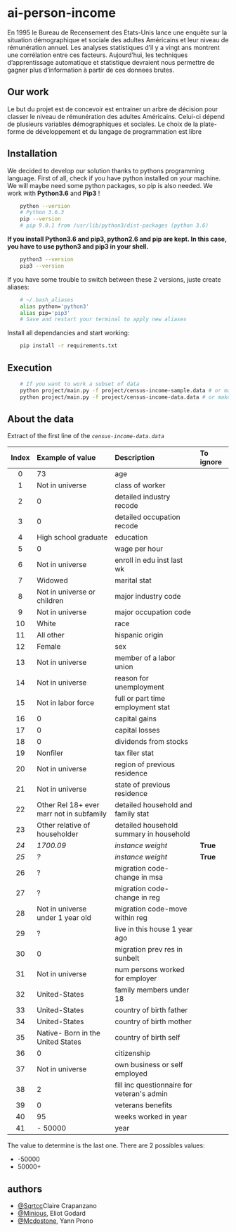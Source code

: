 # ai-person-income

En 1995 le Bureau de Recensement des Etats-Unis lance une enquête sur la situation
démographique et sociale des adultes Américains et leur niveau de rémunération annuel.
Les analyses statistiques d’il y a vingt ans montrent une corrélation entre ces facteurs.
Aujourd’hui, les techniques d’apprentissage automatique et statistique devraient nous
permettre de gagner plus d’information à partir de ces donnees brutes.


## Our work

Le but du projet est de concevoir est entrainer un arbre de décision pour classer le
niveau de rémunération des adultes Américains. Celui-ci dépend de plusieurs variables
démographiques et sociales.
Le choix de la plate-forme de développement et du langage de programmation est libre


## Installation

We decided to develop our solution thanks to pythons programming language. First of all, check if you have python installed on your machine. We will maybe need some python packages, so pip is also needed. We work with **Python3.6** and **Pip3** !
    
``` bash
    python --version
    # Python 3.6.3
    pip --version
    # pip 9.0.1 from /usr/lib/python3/dist-packages (python 3.6)
```

**If you install Python3.6 and pip3, python2.6 and pip are kept. In this case, you have to use python3 and pip3 in your shell.** 

``` bash
    python3 --version
    pip3 --version
```

If you have some trouble to switch between these 2 versions, juste create aliases:


``` bash
    # ~/.bash_aliases
    alias python='python3'
    alias pip='pip3'
    # Save and restart your terminal to apply new aliases
```

Install all dependancies and start working:
``` bash
    pip install -r requirements.txt
```


## Execution
``` bash
    # If you want to work a subset of data
    python project/main.py -f project/census-income-sample.data # or make
    python project/main.py -f project/census-income-data.data # or make run -full    
```


## About the data

Extract of the first line of the *`census-income-data.data`*

| Index   | Example of value                             | Description                                  | To ignore |
|:-------:|:---------------------------------------------|:---------------------------------------------|:----------|
|    0    |   73                                         |   age                                        |           |
|    1    |   Not in universe                            |   class of worker                            |           |
|    2    |   0                                          |   detailed industry recode                   |           |
|    3    |   0                                          |   detailed occupation recode                 |           |
|    4    |   High school graduate                       |   education                                  |           |
|    5    |   0                                          |   wage per hour                              |           |
|    6    |   Not in universe                            |   enroll in edu inst last wk                 |           |
|    7    |   Widowed                                    |   marital stat                               |           |
|    8    |   Not in universe or children                |   major industry code                        |           |
|    9    |   Not in universe                            |   major occupation code                      |           |
|   10    |   White                                      |   race                                       |           |
|   11    |   All other                                  |   hispanic origin                            |           |
|   12    |   Female                                     |   sex                                        |           |
|   13    |   Not in universe                            |   member of a labor union                    |           |
|   14    |   Not in universe                            |   reason for unemployment                    |           |
|   15    |   Not in labor force                         |   full or part time employment stat          |           |
|   16    |   0                                          |   capital gains                              |           |
|   17    |   0                                          |   capital losses                             |           |
|   18    |   0                                          |   dividends from stocks                      |           |
|   19    |   Nonfiler                                   |   tax filer stat                             |           |
|   20    |   Not in universe                            |   region of previous residence               |           |
|   21    |   Not in universe                            |   state of previous residence                |           |
|   22    |   Other Rel 18+ ever marr not in subfamily   |   detailed household and family stat         |           |
|   23    |   Other relative of householder              |   detailed household summary in household    |           |
|   *24*  |   *1700.09*                                  |   *instance weight*                            | **True**  |
|   *25*  |   *?*                                        |   *instance weight*                            | **True**  |
|   26    |   ?                                          |   migration code-change in msa               |           |
|   27    |   ?                                          |   migration code-change in reg               |           |
|   28    |   Not in universe under 1 year old           |   migration code-move within reg             |           |
|   29    |   ?                                          |   live in this house 1 year ago              |           |
|   30    |   0                                          |   migration prev res in sunbelt              |           |
|   31    |   Not in universe                            |   num persons worked for employer            |           |
|   32    |   United-States                              |   family members under 18                    |           |
|   33    |   United-States                              |   country of birth father                    |           |
|   34    |   United-States                              |   country of birth mother                    |           |
|   35    |   Native- Born in the United States          |   country of birth self                      |           |
|   36    |   0                                          |   citizenship                                |           |
|   37    |   Not in universe                            |   own business or self employed              |           |
|   38    |   2                                          |   fill inc questionnaire for veteran's admin |           |
|   39    |   0                                          |   veterans benefits                          |           |
|   40    |   95                                         |   weeks worked in year                       |           |
|   41    |   - 50000                                    |   year                                       |           |

The value to determine is the last one. There are 2 possibles values:
 - -50000
 - 50000+


## authors

  - [@Sqrtcc](https://github.com/sqrtcc)Claire Crapanzano
  - [@Minious](https://github.com/minious), Eliot Godard
  - [@Mcdostone](https://github.com/Mcdostone), Yann Prono
